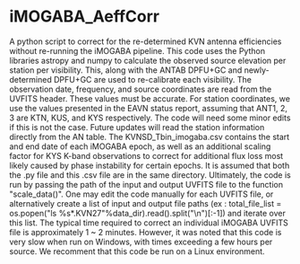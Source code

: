 # iMOGABA_AeffCorr
A python script to correct for the re-determined KVN antenna efficiencies without re-running the iMOGABA pipeline.
This code uses the Python libraries astropy and numpy to calculate the observed source elevation per station per visibility.
This, along with the ANTAB DPFU+GC and newly-determined DPFU+GC are used to re-calibrate each visibility.
The observation date, frequency, and source coordinates are read from the UVFITS header. These values must be accurate. 
For station coordinates, we use the values presented in the EAVN status report, assuming that ANT1, 2, 3 are KTN, KUS, and KYS respectively. The code will need some minor edits if this is not the case. Future updates will read the station information directly from the AN table.
The KVNSD_Tbin_imogaba.csv contains the start and end date of each iMOGABA epoch, as well as an additional scaling factor for KYS K-band observations to correct for additional flux loss most likely caused by phase instability for certain epochs. It is assumed that both the .py file and this .csv file are in the same directory.
Ultimately, the code is run by passing the path of the input and output UVFITS file to the function "scale_data()". One may edit the code manually for each UVFITS file, or alternatively create a list of input and output file paths (ex : 
total_file_list = os.popen("ls %s*.KVN27"%data_dir).read().split("\n")[:-1]) and iterate over this list.
The typical time required to correct an individual iMOGABA UVFITS file is approximately 1 ~ 2 minutes. However, it was noted that this code is very slow when run on Windows, with times exceeding a few hours per source. We recomment that this code be run on a Linux environment. 
